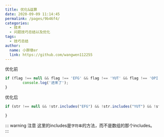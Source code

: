 ```yaml
---
title: 优化&运算
date: 2020-09-09 11:14:45
permalink: /pages/9b46f4/
categories:
  - 技术
  - 问题技巧总结以及优化
tags:
  - 技巧总结
author:
  name: 小胖墩er
  link: https://github.com/wangwen112255
---
```

优化前
```js
if (flag !== null && flag !== 'EFG' && flag !== 'YUT' && flag !== 'OPI') {
		console.log('进来了');
}
```
优化后 
```js
if (str !== null && !str.includes("EFG") && !str.includes("YUT") && !str.includes("OPI")) {
  
}
```
::: warning 注意
这里的includes是`字符串`的方法，而不是数组的那个includes。
:::
